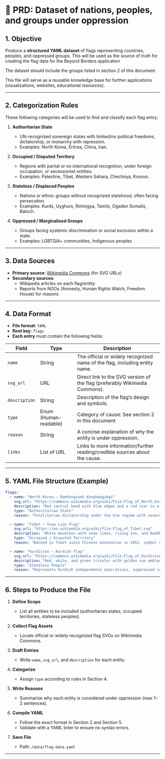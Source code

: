 
# 📄 PRD: Dataset of nations, peoples, and groups under oppression

## 1. Objective
Produce a **structured YAML dataset** of flags representing countries, peoples, and oppressed groups. This will be used as the source of truth for creating the flag data for the Beyond Borders application

The dataset should include the groups listed in section 2 of this document

This file will serve as a reusable knowledge base for further applications (visualizations, websites, educational resources).  

---

## 2. Categorization Rules
These following categories will be used to find and classify each flag entry:

1. **Authoritarian State**  
   - UN-recognized sovereign states with limited/no political freedoms, dictatorship, or monarchy with repression.  
   - Examples: North Korea, Eritrea, China, Iran.  

2. **Occupied / Disputed Territory**  
   - Regions with partial or no international recognition, under foreign occupation, or secessionist entities.  
   - Examples: Palestine, Tibet, Western Sahara, Chechnya, Kosovo.  

3. **Stateless / Displaced Peoples**  
   - Nations or ethnic groups without recognized statehood, often facing persecution.  
   - Examples: Kurds, Uyghurs, Rohingya, Tamils, Ogaden Somalis, Baloch.  

4. **Oppressed / Marginalised Groups**
   - Groups facing systemic discrimination or social exclusion within a state.
   - Examples: LGBTQIA+ communities, Indigenous peoples

---

## 3. Data Sources

- **Primary source**: [Wikimedia Commons](https://commons.wikimedia.org) (for SVG URLs)  
- **Secondary sources**:  
  - Wikipedia articles on each flag/entity  
  - Reports from NGOs (Amnesty, Human Rights Watch, Freedom House) for reasons

---

## 4. Data Format

- **File format**: `YAML`  
- **Root key**: `flags`  
- **Each entry** must contain the following fields:

| Field       | Type   | Description |
|-------------|--------|-------------|
| `name`      | String | The official or widely recognized name of the flag, including entity name. |
| `svg_url`   | URL    | Direct link to the SVG version of the flag (preferably Wikimedia Commons). |
| `description` | String | Description of the flag’s design and symbols. |
| `type`      | Enum (Human-readable) | Category of cause: See section 2 in this document |
| `reason`    | String | A concise explanation of why the entity is under oppression. |
| `links`      | List of URL    | Links to more information/further reading/credible sources about the cause. |

---

## 5. YAML File Structure (Example)

```yaml
flags:
  - name: "North Korea – Ramhongsaek Konghwagukgi"
    svg_url: "https://commons.wikimedia.org/wiki/File:Flag_of_North_Korea.svg"
    description: "Red central band with blue edges and a red star in a white circle."
    type: "Authoritarian State"
    reason: "Totalitarian dictatorship under the Kim regime with severe human rights abuses."

  - name: "Tibet – Snow Lion Flag"
    svg_url: "https://en.wikipedia.org/wiki/File:Flag_of_Tibet.svg"
    description: "White mountain with snow lions, rising sun, and Buddhist symbols."
    type: "Occupied / Disputed Territory"
    reason: "Banned in Tibet since Chinese annexation in 1951, symbol of resistance."

  - name: "Kurdistan – Kurdish Flag"
    svg_url: "https://commons.wikimedia.org/wiki/File:Flag_of_Kurdistan.svg"
    description: "Red, white, and green tricolor with golden sun emblem (Roj)."
    type: "Stateless People"
    reason: "Represents Kurdish independence aspirations, suppressed in Turkey, Iran, Syria."
```

---

## 6. Steps to Produce the File

1. **Define Scope**  
   - List all entities to be included (authoritarian states, occupied territories, stateless peoples).  

2. **Collect Flag Assets**  
   - Locate official or widely recognized flag SVGs on Wikimedia Commons.  

3. **Draft Entries**  
   - Write `name`, `svg_url`, and `description` for each entity.  

4. **Categorize**  
   - Assign `type` according to rules in Section 4.  

5. **Write Reasons**  
   - Summarize why each entity is considered under oppression (max 1–2 sentences).  

6. **Compile YAML**  
   - Follow the exact format in Section 2 and Section 5.  
   - Validate with a YAML linter to ensure no syntax errors.  

7. **Save File**  
   - Path: `/data/flag-data.yaml`

---